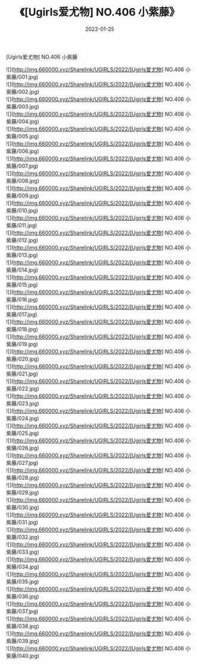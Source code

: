 ﻿---
layout: post
title:  《[Ugirls爱尤物] NO.406 小紫藤》
date:   2022-01-25
img: http://img.660000.xyz/Sharelink/UGIRLS/2022/[Ugirls爱尤物] NO.406 小紫藤/000.jpg
categories: [美女, 清纯, 唯美]
---

[Ugirls爱尤物] NO.406 小紫藤

 ![](http://img.660000.xyz/Sharelink/UGIRLS/2022/[Ugirls爱尤物] NO.406 小紫藤/001.jpg) <br>![](http://img.660000.xyz/Sharelink/UGIRLS/2022/[Ugirls爱尤物] NO.406 小紫藤/002.jpg) <br>![](http://img.660000.xyz/Sharelink/UGIRLS/2022/[Ugirls爱尤物] NO.406 小紫藤/003.jpg) <br>![](http://img.660000.xyz/Sharelink/UGIRLS/2022/[Ugirls爱尤物] NO.406 小紫藤/004.jpg) <br>![](http://img.660000.xyz/Sharelink/UGIRLS/2022/[Ugirls爱尤物] NO.406 小紫藤/005.jpg) <br>![](http://img.660000.xyz/Sharelink/UGIRLS/2022/[Ugirls爱尤物] NO.406 小紫藤/006.jpg) <br>![](http://img.660000.xyz/Sharelink/UGIRLS/2022/[Ugirls爱尤物] NO.406 小紫藤/007.jpg) <br>![](http://img.660000.xyz/Sharelink/UGIRLS/2022/[Ugirls爱尤物] NO.406 小紫藤/008.jpg) <br>![](http://img.660000.xyz/Sharelink/UGIRLS/2022/[Ugirls爱尤物] NO.406 小紫藤/009.jpg) <br>![](http://img.660000.xyz/Sharelink/UGIRLS/2022/[Ugirls爱尤物] NO.406 小紫藤/010.jpg) <br>![](http://img.660000.xyz/Sharelink/UGIRLS/2022/[Ugirls爱尤物] NO.406 小紫藤/011.jpg) <br>![](http://img.660000.xyz/Sharelink/UGIRLS/2022/[Ugirls爱尤物] NO.406 小紫藤/012.jpg) <br>![](http://img.660000.xyz/Sharelink/UGIRLS/2022/[Ugirls爱尤物] NO.406 小紫藤/013.jpg) <br>![](http://img.660000.xyz/Sharelink/UGIRLS/2022/[Ugirls爱尤物] NO.406 小紫藤/014.jpg) <br>![](http://img.660000.xyz/Sharelink/UGIRLS/2022/[Ugirls爱尤物] NO.406 小紫藤/015.jpg) <br>![](http://img.660000.xyz/Sharelink/UGIRLS/2022/[Ugirls爱尤物] NO.406 小紫藤/016.jpg) <br>![](http://img.660000.xyz/Sharelink/UGIRLS/2022/[Ugirls爱尤物] NO.406 小紫藤/017.jpg) <br>![](http://img.660000.xyz/Sharelink/UGIRLS/2022/[Ugirls爱尤物] NO.406 小紫藤/018.jpg) <br>![](http://img.660000.xyz/Sharelink/UGIRLS/2022/[Ugirls爱尤物] NO.406 小紫藤/019.jpg) <br>![](http://img.660000.xyz/Sharelink/UGIRLS/2022/[Ugirls爱尤物] NO.406 小紫藤/020.jpg) <br>![](http://img.660000.xyz/Sharelink/UGIRLS/2022/[Ugirls爱尤物] NO.406 小紫藤/021.jpg) <br>![](http://img.660000.xyz/Sharelink/UGIRLS/2022/[Ugirls爱尤物] NO.406 小紫藤/022.jpg) <br>![](http://img.660000.xyz/Sharelink/UGIRLS/2022/[Ugirls爱尤物] NO.406 小紫藤/023.jpg) <br>![](http://img.660000.xyz/Sharelink/UGIRLS/2022/[Ugirls爱尤物] NO.406 小紫藤/024.jpg) <br>![](http://img.660000.xyz/Sharelink/UGIRLS/2022/[Ugirls爱尤物] NO.406 小紫藤/025.jpg) <br>![](http://img.660000.xyz/Sharelink/UGIRLS/2022/[Ugirls爱尤物] NO.406 小紫藤/026.jpg) <br>![](http://img.660000.xyz/Sharelink/UGIRLS/2022/[Ugirls爱尤物] NO.406 小紫藤/027.jpg) <br>![](http://img.660000.xyz/Sharelink/UGIRLS/2022/[Ugirls爱尤物] NO.406 小紫藤/028.jpg) <br>![](http://img.660000.xyz/Sharelink/UGIRLS/2022/[Ugirls爱尤物] NO.406 小紫藤/029.jpg) <br>![](http://img.660000.xyz/Sharelink/UGIRLS/2022/[Ugirls爱尤物] NO.406 小紫藤/030.jpg) <br>![](http://img.660000.xyz/Sharelink/UGIRLS/2022/[Ugirls爱尤物] NO.406 小紫藤/031.jpg) <br>![](http://img.660000.xyz/Sharelink/UGIRLS/2022/[Ugirls爱尤物] NO.406 小紫藤/032.jpg) <br>![](http://img.660000.xyz/Sharelink/UGIRLS/2022/[Ugirls爱尤物] NO.406 小紫藤/033.jpg) <br>![](http://img.660000.xyz/Sharelink/UGIRLS/2022/[Ugirls爱尤物] NO.406 小紫藤/034.jpg) <br>![](http://img.660000.xyz/Sharelink/UGIRLS/2022/[Ugirls爱尤物] NO.406 小紫藤/035.jpg) <br>![](http://img.660000.xyz/Sharelink/UGIRLS/2022/[Ugirls爱尤物] NO.406 小紫藤/036.jpg) <br>![](http://img.660000.xyz/Sharelink/UGIRLS/2022/[Ugirls爱尤物] NO.406 小紫藤/037.jpg) <br>![](http://img.660000.xyz/Sharelink/UGIRLS/2022/[Ugirls爱尤物] NO.406 小紫藤/038.jpg) <br>![](http://img.660000.xyz/Sharelink/UGIRLS/2022/[Ugirls爱尤物] NO.406 小紫藤/039.jpg) <br>![](http://img.660000.xyz/Sharelink/UGIRLS/2022/[Ugirls爱尤物] NO.406 小紫藤/040.jpg) <br>